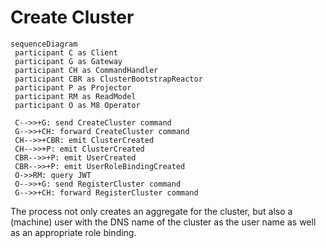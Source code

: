 # Create Cluster

```mermaid
sequenceDiagram
 participant C as Client
 participant G as Gateway
 participant CH as CommandHandler
 participant CBR as ClusterBootstrapReactor
 participant P as Projector
 participant RM as ReadModel
 participant O as M8 Operator

 C-->>+G: send CreateCluster command
 G-->>+CH: forward CreateCluster command
 CH-->>+CBR: emit ClusterCreated
 CH-->>+P: emit ClusterCreated
 CBR-->>+P: emit UserCreated
 CBR-->>+P: emit UserRoleBindingCreated
 O->>RM: query JWT
 O-->>+G: send RegisterCluster command
 G-->>+CH: forward RegisterCluster command
```

The process not only creates an aggregate for the cluster, but also a (machine) user with the DNS name of the cluster as the user name as well as an appropriate role binding.
